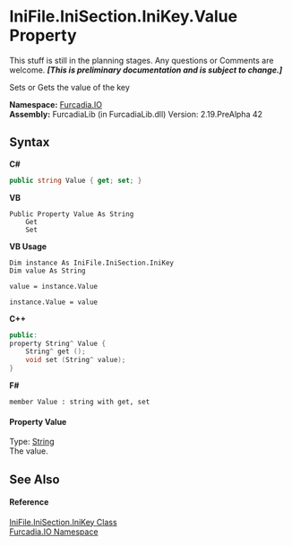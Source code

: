 # IniFile.IniSection.IniKey.Value Property 
This stuff is still in the planning stages. Any questions or Comments are welcome. _**\[This is preliminary documentation and is subject to change.\]**_

Sets or Gets the value of the key

**Namespace:**&nbsp;<a href="N_Furcadia_IO">Furcadia.IO</a><br />**Assembly:**&nbsp;FurcadiaLib (in FurcadiaLib.dll) Version: 2.19.PreAlpha 42

## Syntax

**C#**<br />
``` C#
public string Value { get; set; }
```

**VB**<br />
``` VB
Public Property Value As String
	Get
	Set
```

**VB Usage**<br />
``` VB Usage
Dim instance As IniFile.IniSection.IniKey
Dim value As String

value = instance.Value

instance.Value = value
```

**C++**<br />
``` C++
public:
property String^ Value {
	String^ get ();
	void set (String^ value);
}
```

**F#**<br />
``` F#
member Value : string with get, set

```


#### Property Value
Type: <a href="http://msdn2.microsoft.com/en-us/library/s1wwdcbf" target="_blank">String</a><br />The value.

## See Also


#### Reference
<a href="T_Furcadia_IO_IniFile_IniSection_IniKey">IniFile.IniSection.IniKey Class</a><br /><a href="N_Furcadia_IO">Furcadia.IO Namespace</a><br />
